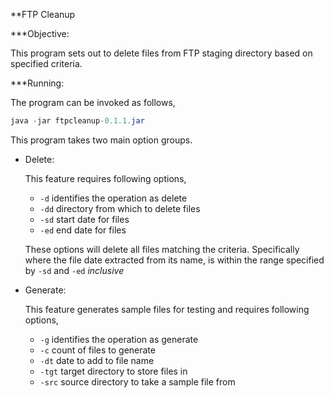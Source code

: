 **FTP Cleanup

***Objective:

This program sets out to delete files from FTP staging directory 
based on specified criteria.

***Running:

The program can be invoked as follows,
```java
java -jar ftpcleanup-0.1.1.jar
```
This program takes two main option groups.

+ Delete:
    
    This feature requires following options,
    + `-d` identifies the operation as delete
    + `-dd` directory from which to delete files
    + `-sd` start date for files
    + `-ed` end date for files
    
    These options will delete all files matching the criteria.
    Specifically where the file date extracted from its name, is
    within the range specified by `-sd` and `-ed` *inclusive*
    
+ Generate:

    This feature generates sample files for testing and
    requires following options,
    + `-g` identifies the operation as generate
    + `-c` count of files to generate
    + `-dt` date to add to file name
    + `-tgt` target directory to store files in
    + `-src` source directory to take a sample file from
    
   